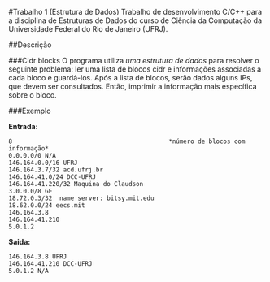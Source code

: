 #Trabalho 1 (Estrutura de Dados)
Trabalho de desenvolvimento C/C++ para a disciplina de Estruturas de Dados do curso de Ciência da Computação da Universidade Federal do Rio de Janeiro (UFRJ).

##Descrição

###Cidr blocks
O programa utiliza *uma estrutura de dados* para resolver o seguinte problema: ler uma lista de blocos cidr e informações associadas a cada bloco e guardá-los. Após a lista de blocos, serão dados alguns IPs, que devem ser consultados. Então, imprimir a informação mais específica sobre o bloco.

###Exemplo

**Entrada:**
```
8											*número de blocos com informação*
0.0.0.0/0 N/A
146.164.0.0/16 UFRJ
146.164.3.7/32 acd.ufrj.br
146.164.41.0/24 DCC-UFRJ
146.164.41.220/32 Maquina do Claudson
3.0.0.0/8 GE
18.72.0.3/32  name server: bitsy.mit.edu 
18.62.0.0/24 eecs.mit
146.164.3.8
146.164.41.210
5.0.1.2
```
**Saida:**
```
146.164.3.8 UFRJ
146.164.41.210 DCC-UFRJ
5.0.1.2 N/A
```
